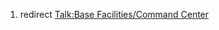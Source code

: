 1.  redirect [Talk:Base Facilities/Command
    Center](Talk:Base_Facilities/Command_Center "wikilink")
